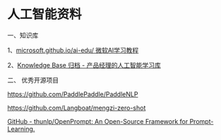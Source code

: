 # 人工智能资料

一、知识库

1、[microsoft.github.io/ai-edu/ 微软AI学习教程](https://microsoft.github.io/ai-edu/ "https://microsoft.github.io/ai-edu/")

2、[Knowledge Base 归档 - 产品经理的人工智能学习库](https://easyai.tech/ai-definition/)

二、 优秀开源项目

https://github.com/PaddlePaddle/PaddleNLP

https://github.com/Langboat/mengzi-zero-shot

[GitHub - thunlp/OpenPrompt: An Open-Source Framework for Prompt-Learning.](https://github.com/thunlp/OpenPrompt)
